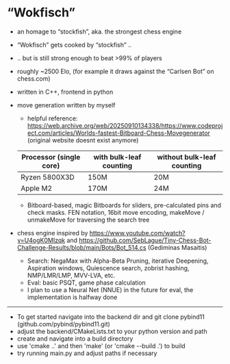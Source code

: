 # “Wokfisch”
- an homage to “stockfish”, aka. the strongest chess engine
- “Wokfisch” gets cooked by “stockfish” ..
- .. but is still strong enough to beat >99% of players
- roughly ~2500 Elo, (for example it draws against the “Carlsen Bot” on chess.com)
- written in C++, frontend in python
- move generation written by myself
    - helpful reference: https://web.archive.org/web/20250910134338/https://www.codeproject.com/articles/Worlds-fastest-Bitboard-Chess-Movegenerator (original website doesnt exist anymore)
    
    | Processor (single core) | with bulk-leaf counting | without bulk-leaf counting |
    | --- | --- | --- |
    | Ryzen 5800X3D | 150M | 20M |
    | Apple M2 | 170M | 24M |
    - Bitboard-based, magic Bitboards for sliders, pre-calculated pins and check masks. FEN notation, 16bit move encoding, makeMove / unmakeMove for traversing the search tree
- chess engine inspired by https://www.youtube.com/watch?v=U4ogK0MIzqk and https://github.com/SebLague/Tiny-Chess-Bot-Challenge-Results/blob/main/Bots/Bot_514.cs (Gediminas Masaitis)
    - Search: NegaMax with Alpha-Beta Pruning, iterative Deepening, Aspiration windows, Quiescence search, zobrist hashing, NMP/LMR/LMP, MVV-LVA, etc.
    - Eval: basic PSQT, game phase calculation
    - I plan to use a Neural Net (NNUE) in the future for eval, the implementation is halfway done

---
- To get started navigate into the backend dir and git clone pybind11 (github.com/pybind/pybind11.git)
- adjust the backend/CMakeLists.txt to your python version and path
- create and navigate into a build directory
- use 'cmake ..' and then 'make' (or 'cmake --build .') to build
- try running main.py and adjust paths if necessary
